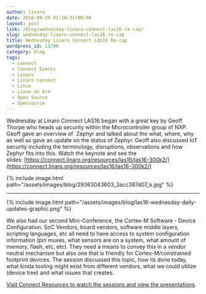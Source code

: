 ```yaml
---
author: linaro
date: 2016-09-29 01:26:31+00:00
layout: post
link: /blog/wednesday-linaro-connect-las16-re-cap/
slug: wednesday-linaro-connect-las16-re-cap
title: Wednesday Linaro Connect LAS16 Re-cap
wordpress_id: 11706
category: blog
tags:
  - connect
  - Connect Events
  - Linaro
  - Linaro Connect
  - Linux
  - Linux on Arm
  - Open Source
  - Opensource
---
```


Wednesday at Linaro Connect LAS16 began with a great key by Geoff Thorpe who heads up security within the Microcontroller group of NXP. Geoff gave an overview of  Zephyr and talked about the what, where, why as well as gave an update on the status of Zephyr. Geoff also discussed IoT security including the terminology, disruptions, observations and how Zephyr fits into this. Watch the keynote and see the slides: [https://connect.linaro.org/resources/las16/las16-300k2/](https://connect.linaro.org/resources/las16/las16-300k2/)

{% include image.html path="/assets/images/blog/29363043603_3acc387d07_k.jpg" %}

---

{% include image.html path="/assets/images/blog/las16-wednesday-daily-updates-graphic.png" %}

We also had our second Mini-Conference, the Cortex-M Software - Device Configuration. SoC Vendors, board vendors, software middle layers, scripting languages, etc all need to have access to system configuration information (pin muxes, what sensors are on a system, what amount of memory, flash, etc, etc). They need a means to convey this in a vendor neutral mechanism but also one that is friendly for Cortex-M/constrained footprint devices. The session discussed this topic, how its done today, what kinda tooling might exist from different vendors, what we could utilize (device tree) and what issues that creates.

[Visit Connect Resources to watch the sessions and view the presentations](https://connect.linaro.org/resources/las16/).

